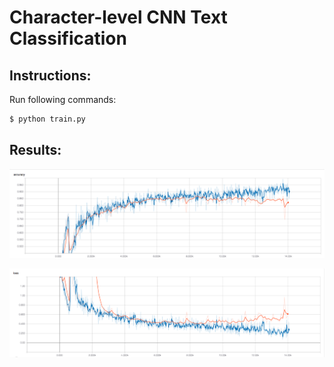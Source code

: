 # Character-level CNN Text Classification

## Instructions:
Run following commands:

```bash
$ python train.py
```

## Results:
![accuracy](images/fig_accuracy.png)

![loss](images/fig_loss.png)